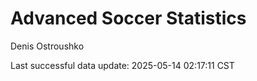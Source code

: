 # Advanced Soccer Statistics
Denis Ostroushko

<!-- gfm -->

Last successful data update: 2025-05-14 02:17:11 CST

